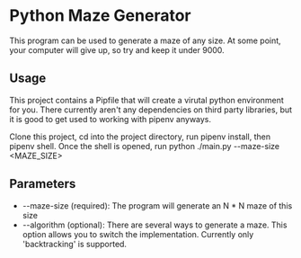 # Python Maze Generator

This program can be used to generate a maze of any size. At some point, your computer will give up, so try and keep it under 9000.

## Usage
This project contains a Pipfile that will create a virutal python environment for you. There currently aren't any dependencies on third party libraries, but it is good to get used to working with pipenv anyways.

Clone this project, cd into the project directory, run pipenv install, then pipenv shell. Once the shell is opened, run python ./main.py --maze-size <MAZE_SIZE>

## Parameters
* --maze-size (required): The program will generate an N * N maze of this size
* --algorithm (optional): There are several ways to generate a maze. This option allows you to switch the implementation. Currently only 'backtracking' is supported.
